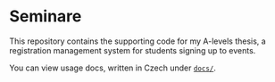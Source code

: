 # Seminare

This repository contains the supporting code for my A-levels thesis, a registration management system for students signing up to events.

You can view usage docs, written in Czech under [`docs/`](docs/).
